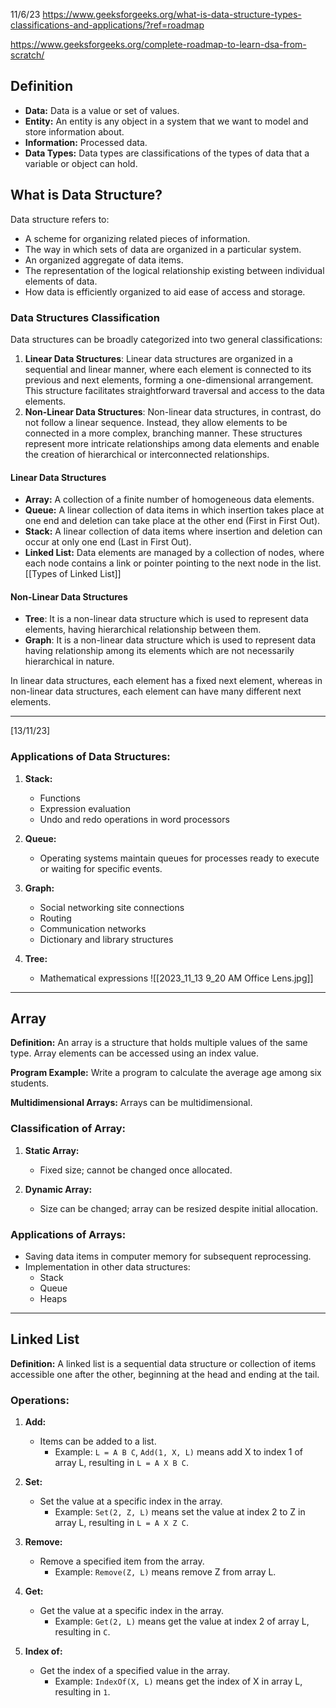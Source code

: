 11/6/23
https://www.geeksforgeeks.org/what-is-data-structure-types-classifications-and-applications/?ref=roadmap

https://www.geeksforgeeks.org/complete-roadmap-to-learn-dsa-from-scratch/

## **Definition**
- **Data:** Data is a value or set of values.
- **Entity:** An entity is any object in a system that we want to model and store information about.
- **Information:** Processed data.
- **Data Types:** Data types are classifications of the types of data that a variable or object can hold.

## **What is Data Structure?**
Data structure refers to:
- A scheme for organizing related pieces of information.
- The way in which sets of data are organized in a particular system.
- An organized aggregate of data items.
- The representation of the logical relationship existing between individual elements of data.
- How data is efficiently organized to aid ease of access and storage.

### **Data Structures Classification**

Data structures can be broadly categorized into two general classifications:

1. **Linear Data Structures**: Linear data structures are organized in a sequential and linear manner, where each element is connected to its previous and next elements, forming a one-dimensional arrangement. This structure facilitates straightforward traversal and access to the data elements.
2. **Non-Linear Data Structures**: Non-linear data structures, in contrast, do not follow a linear sequence. Instead, they allow elements to be connected in a more complex, branching manner. These structures represent more intricate relationships among data elements and enable the creation of hierarchical or interconnected relationships. 
#### **Linear Data Structures**
- **Array:** A collection of a finite number of homogeneous data elements.
- **Queue:** A linear collection of data items in which insertion takes place at one end and deletion can take place at the other end (First in First Out).
- **Stack:** A linear collection of data items where insertion and deletion can occur at only one end (Last in First Out).
- **Linked List:** Data elements are managed by a collection of nodes, where each node contains a link or pointer pointing to the next node in the list. [[Types of Linked List]]

#### **Non-Linear Data Structures**
- **Tree**: It is a non-linear data structure which is used to represent data elements, having hierarchical relationship between them. 
- **Graph**: It is a non-linear data structure which is used to represent data having relationship among its elements which are not necessarily hierarchical in nature.

In linear data structures, each element has a fixed next element, whereas in non-linear data structures, each element can have many different next elements.

---

[13/11/23]

### Applications of Data Structures:

1. **Stack:**
   - Functions
   - Expression evaluation
   - Undo and redo operations in word processors

2. **Queue:**
   - Operating systems maintain queues for processes ready to execute or waiting for specific events.

3. **Graph:**
   - Social networking site connections
   - Routing
   - Communication networks
   - Dictionary and library structures

4. **Tree:**
   - Mathematical expressions
![[2023_11_13 9_20 AM Office Lens.jpg]]
---

## Array

**Definition:**
An array is a structure that holds multiple values of the same type. Array elements can be accessed using an index value.

**Program Example:**
Write a program to calculate the average age among six students.

**Multidimensional Arrays:**
Arrays can be multidimensional.

### Classification of Array:

1. **Static Array:**
   - Fixed size; cannot be changed once allocated.

2. **Dynamic Array:**
   - Size can be changed; array can be resized despite initial allocation.

### Applications of Arrays:

- Saving data items in computer memory for subsequent reprocessing.
- Implementation in other data structures:
  - Stack
  - Queue
  - Heaps

---

## Linked List

**Definition:**
A linked list is a sequential data structure or collection of items accessible one after the other, beginning at the head and ending at the tail.

### Operations:

1. **Add:**
   - Items can be added to a list.
     - Example: `L = A B C`, `Add(1, X, L)` means add X to index 1 of array L, resulting in `L = A X B C`.

2. **Set:**
   - Set the value at a specific index in the array.
     - Example: `Set(2, Z, L)` means set the value at index 2 to Z in array L, resulting in `L = A X Z C`.

3. **Remove:**
   - Remove a specified item from the array.
     - Example: `Remove(Z, L)` means remove Z from array L.

4. **Get:**
   - Get the value at a specific index in the array.
     - Example: `Get(2, L)` means get the value at index 2 of array L, resulting in `C`.

5. **Index of:**
   - Get the index of a specified value in the array.
     - Example: `IndexOf(X, L)` means get the index of X in array L, resulting in `1`.


